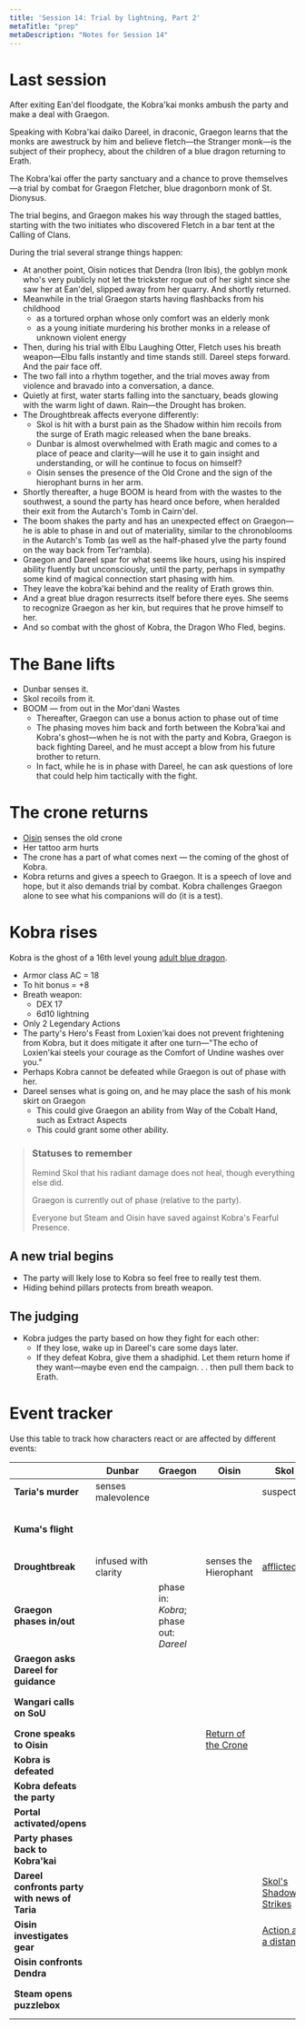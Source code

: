 ```yaml
---
title: 'Session 14: Trial by lightning, Part 2'
metaTitle: "prep"
metaDescription: "Notes for Session 14"
---
```


# Last session

After exiting Ean'del floodgate, the Kobra'kai monks ambush the party and make a deal with Graegon.

Speaking with Kobra'kai daiko Dareel, in draconic, Graegon learns that the monks are awestruck by him and believe fletch—the Stranger monk—is the subject of their prophecy, about the children of a blue dragon returning to Erath.

The Kobra'kai offer the party sanctuary and a chance to prove themselves—a trial by combat for Graegon Fletcher, blue dragonborn monk of St. Dionysus.

The trial begins, and Graegon makes his way through the staged battles, starting with the two initiates who discovered Fletch in a bar tent at the Calling of Clans.

During the trial several strange things happen:
* At another point, Oisin notices that Dendra (Iron Ibis), the goblyn monk who's very publicly not let the trickster rogue out of her sight since she saw her at Ean'del, slipped away from her quarry. And shortly returned.
* Meanwhile in the trial Graegon starts having flashbacks from his childhood
    * as a tortured orphan whose only comfort was an elderly monk
    * as a young initiate murdering his brother monks in a release of unknown violent energy
* Then, during his trial with Elbu Laughing Otter, Fletch uses his breath weapon—Elbu falls instantly and time stands still. Dareel steps forward. And the pair face off.
* The two fall into a rhythm together, and the trial moves away from violence and bravado into a conversation, a dance. 
* Quietly at first, water starts falling into the sanctuary, beads glowing with the warm light of dawn. Rain—the Drought has broken. 
* The Droughtbreak affects everyone differently:
    * Skol is hit with a burst pain as the Shadow within him recoils from the surge of Erath magic released when the bane breaks.
    * Dunbar is almost overwhelmed with Erath magic and comes to a place of peace and clarity—will he use it to gain insight and understanding, or will he continue to focus on himself?
    * Oisin senses the presence of the Old Crone and the sign of the hierophant burns in her arm.
* Shortly thereafter, a huge BOOM is heard from with the wastes to the southwest, a sound the party has heard once before, when heralded their exit from the Autarch's Tomb in Cairn'del.
* The boom shakes the party and has an unexpected effect on Graegon—he is able to phase in and out of materiality, similar to the chronoblooms in the Autarch's Tomb (as well as the half-phased ylve the party found on the way back from Ter'rambla).
* Graegon and Dareel spar for what seems like hours, using his inspired ability fluently but unconsciously, until the party, perhaps in sympathy some kind of magical connection start phasing with him.
* They leave the kobra'kai behind and the reality of Erath grows thin. 
* And a great blue dragon resurrects itself before there eyes. She seems to recognize Graegon as her kin, but requires that he prove himself to her.
* And so combat with the ghost of Kobra, the Dragon Who Fled, begins.   

# The Bane lifts

* Dunbar senses it.
* Skol recoils from it.
* BOOM — from out in the Mor'dani Wastes
    * Thereafter, Graegon can use a bonus action to phase out of time
    * The phasing moves him back and forth between the Kobra'kai and Kobra's ghost—when he is not with the party and Kobra, Graegon is back fighting Dareel, and he must accept a blow from his future brother to return. 
    * In fact, while he is in phase with Dareel, he can ask questions of lore that could help him tactically with the fight.

# The crone returns

* [Oisin](/02-players/oisin) senses the old crone
* Her tattoo arm hurts
* The crone has a part of what comes next — the coming of the ghost of Kobra.
* Kobra returns and gives a speech to Graegon. It is a speech of love and hope, but it also demands trial by combat. Kobra challenges Graegon alone to see what his companions will do (it is a test).

# Kobra rises

Kobra is the ghost of a 16th level young [adult blue dragon](https://www.dndbeyond.com/monsters/adult-blue-dragon).

* Armor class AC = 18
* To hit bonus = +8
* Breath weapon:
    * DEX 17
    * 6d10 lightning
* Only 2 Legendary Actions
* The party's Hero's Feast from Loxien'kai does not prevent frightening from Kobra, but it does mitigate it after one turn—"The echo of Loxien'kai steels your courage as the Comfort of Undine washes over you."
* Perhaps Kobra cannot be defeated while Graegon is out of phase with her.
* Dareel senses what is going on, and he may place the sash of his monk skirt on Graegon
    * This could give Graegon an ability from Way of the Cobalt Hand, such as Extract Aspects
    * This could grant some other ability.

> ### Statuses to remember
>
>Remind Skol that his radiant damage does not heal, though everything else did.
>
>Graegon is currently out of phase (relative to the party).
>
>Everyone but Steam and Oisin have saved against Kobra's Fearful Presence.

## A new trial begins

* The party will lkely lose to Kobra so feel free to really test them.
* Hiding behind pillars protects from breath weapon.

## The judging

* Kobra judges the party based on how they fight for each other:
    * If they lose, wake up in Dareel's care some days later.
    * If they defeat Kobra, give them a shadiphid. Let them return home if they want—maybe even end the campaign. . . then pull them back to Erath.

# Event tracker

Use this table to track how characters react or are affected by different events:

|                                      | Dunbar               | Graegon                                       | Oisin                 | Skol                                                 | Steam | Wangari                                                            |
|--------------------------------------|----------------------|-----------------------------------------------|-----------------------|------------------------------------------------------|-------|--------------------------------------------------------------------|
| **Taria's murder**                   | senses malevolence   |                                               |                       | suspected                                            |       |                                                                    |
| **Kuma's flight**                    |                      |                                               |                       |                                                      |       | detect with Divine Sense                                           |
| **Droughtbreak**                     | infused with clarity |                                               | senses the Hierophant | [afflicted](/02-players/skol#epiphanyatdroughtbreak) |       |                                                                    |
| **Graegon phases in/out**            |                      | phase in: *Kobra*; <br /> phase out: *Dareel* |                       |                                                      |       |                                                                    |
| **Graegon asks Dareel for guidance** |                      |                                               |                       |                                                      |       |                                                                    |
| **Wangari calls on SoU**             |                      |                                               |                       |                                                      |       | [Commune with Undine](/02-players/wangari#enhanceddivinesense) |
| **Crone speaks to Oisin**            |                      |                                               |        [Return of the Crone](/02-players/oisin#thereturnofthecrone)               |                                                      |       |                                                                    |
| **Kobra is defeated**                |                      |                                               |                       |                                                      |       |                                                                    |
| **Kobra defeats the party**          |                      |                                               |                       |                                                      |       |                                                                    |
| **Portal activated/opens**           |                      |                                               |                       |                                                      |       |                                                                    |
| **Party phases back to Kobra'kai**   |                      |                                               |                       |                                                      |       |                                                                    |
| **Dareel confronts party with news of Taria**  |                      |                                               |                       |  [Skol's Shadow Strikes](/02-players/skol#skol'sshadowstrikes)                                                 |       |                                                                    |
| **Oisin investigates gear**          |                      |                                               |                       |    [Action at a distance](/02-players/skol#actionatadistance)                                                  |       |                                                                    |
| **Oisin confronts Dendra**           |                      |                                               |                       |                                                      |       |                                                                    |
| **Steam opens puzzlebox**            |                      |                                               |                       |                                                      |  [What's in the Box?](../02-players/steam#what'sinthebox?)     |                                                                    |
